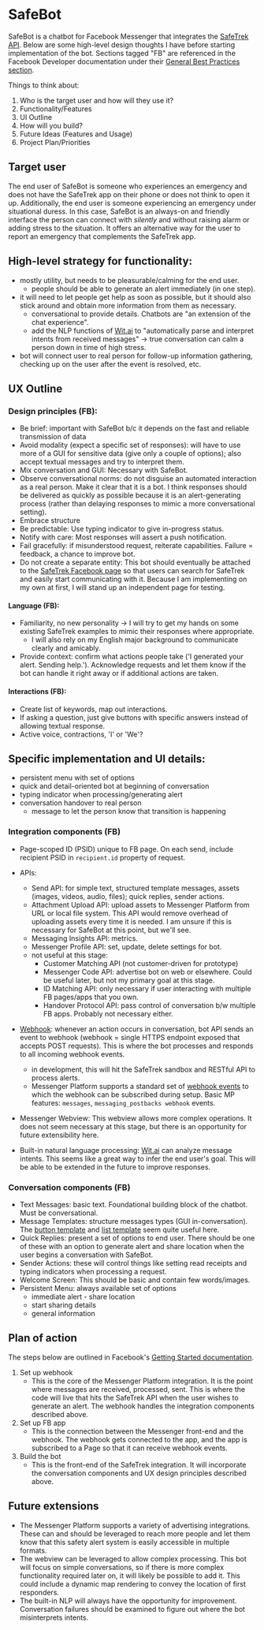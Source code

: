 # SafeBot

SafeBot is a chatbot for Facebook Messenger that integrates the [SafeTrek API](https://developers.safetrek.io/). Below are some high-level design thoughts I have before starting implementation of the bot. Sections tagged "FB" are referenced in the Facebook Developer documentation under their [General Best Practices section](https://developers.facebook.com/docs/messenger-platform/introduction/general-best-practices).

Things to think about:

1. Who is the target user and how will they use it?
2. Functionality/Features
3. UI Outline
4. How will you build?
5. Future Ideas (Features and Usage)
6. Project Plan/Priorities

## Target user
The end user of SafeBot is someone who experiences an emergency and does not have the SafeTrek app on their phone or does not think to open it up.
Additionally, the end user is someone experiencing an emergency under situational duress. In this case, SafeBot is an always-on and friendly interface the person can connect with *silently* and without raising alarm or adding stress to the situation. It offers an alternative way for the user to report an emergency that complements the SafeTrek app.

## High-level strategy for functionality:
  - mostly utility, but needs to be pleasurable/calming for the end user.
    - people should be able to generate an alert immediately (in one step).
  - it will need to let people get help as soon as possible, but it should also stick around and obtain more information from them as necessary.
    - conversational to provide details. Chatbots are "an extension of the chat experience".
    - add the NLP functions of [Wit.ai](https://wit.ai) to "automatically parse and interpret intents from received messages" -> true conversation can calm a person down in time of high stress.
  - bot will connect user to real person for follow-up information gathering, checking up on the user after the event is resolved, etc.

## UX Outline

### Design principles (FB):
  - Be brief: important with SafeBot b/c it depends on the fast and reliable transmission of data
  - Avoid modality (expect a specific set of responses): will have to use more of a GUI for sensitive data (give only a couple of options); also accept textual messages and try to interpret them.
  - Mix conversation and GUI: Necessary with SafeBot.
  - Observe conversational norms: do not disguise an automated interaction as a real person. Make it clear that it is a bot. I think responses should be delivered as quickly as possible because it is an alert-generating process (rather than delaying responses to mimic a more conversational setting).
  - Embrace structure
  - Be predictable: Use typing indicator to give in-progress status.
  - Notify with care: Most responses will assert a push notification.
  - Fail gracefully: if misunderstood request, reiterate capabilities. Failure = feedback, a chance to improve bot.
  - Do not create a separate entity: This bot should eventually be attached to the [SafeTrek Facebook page](https://www.facebook.com/SafeTrek/) so that users can search for SafeTrek and easily start communicating with it. Because I am implementing on my own at first, I will stand up an independent page for testing.

#### Language (FB):
  - Familiarity, no new personality -> I will try to get my hands on some existing SafeTrek examples to mimic their responses where appropriate.
    - I will also rely on my English major background to communicate clearly and amicably.
  - Provide context: confirm what actions people take ('I generated your alert. Sending help.'). Acknowledge requests and let them know if the bot can handle it right away or if additional actions are taken.

#### Interactions (FB):
  - Create list of keywords, map out interactions.
  - If asking a question, just give buttons with specific answers instead of allowing textual response.
  - Active voice, contractions, 'I' or 'We'?

## Specific implementation and UI details:

  - persistent menu with set of options
  - quick and detail-oriented bot at beginning of conversation
  - typing indicator when processing/generating alert
  - conversation handover to real person
    - message to let the person know that transition is happening

### Integration components (FB)
  - Page-scoped ID (PSID) unique to FB page. On each send, include recipient PSID in `recipient.id` property of request.
  - APIs:
    - Send API: for simple text, structured template messages, assets (images, videos, audio, files); quick replies, sender actions.
    - Attachment Upload API: upload assets to Messenger Platform from URL or local file system. This API would remove overhead of uploading assets every time it is needed. I am unsure if this is necessary for SafeBot at this point, but we'll see.
    - Messaging Insights API: metrics.
    - Messenger Profile API: set, update, delete settings for bot.
    - not useful at this stage:
      - Customer Matching API (not customer-driven for prototype)
      - Messenger Code API: advertise bot on web or elsewhere. Could be useful later, but not my primary goal at this stage.
      - ID Matching API: only necessary if user interacting with multiple FB pages/apps that you own.
      - Handover Protocol API: pass control of conversation b/w multiple FB apps. Probably not necessary either.

  - [Webhook](https://developers.facebook.com/docs/messenger-platform/webhook): whenever an action occurs in conversation, bot API sends an event to webhook (webhook = single HTTPS endpoint exposed that accepts POST requests). This is where the bot processes and responds to all incoming webhook events.
    - in development, this will hit the SafeTrek sandbox and RESTful API to process alerts.
    - Messenger Platform supports a standard set of [webhook events](https://developers.facebook.com/docs/messenger-platform/reference/webhook-events/) to which the webhook can be subscribed during setup. Basic MP features: `messages`, `messaging_postbacks webhook` events.
  - Messenger Webview: This webview allows more complex operations. It does not seem necessary at this stage, but there is an opportunity for future extensibility here.
  - Built-in natural language processing: [Wit.ai](https://wit.ai) can analyze message intents. This seems like a great way to infer the end user's goal. This will be able to be extended in the future to improve responses.

### Conversation components (FB)
  - Text Messages: basic text. Foundational building block of the chatbot. Must be conversational.
  - Message Templates: structure messages types (GUI in-conversation). The [button template](https://developers.facebook.com/docs/messenger-platform/send-messages/template/button) and [list template](https://developers.facebook.com/docs/messenger-platform/send-messages/template/list) seem quite useful here.
  - Quick Replies: present a set of options to end user. There should be one of these with an option to generate alert and share location when the user begins a conversation with SafeBot.
  - Sender Actions: these will control things like setting read receipts and typing indicators when processing a request.
  - Welcome Screen: This should be basic and contain few words/images.
  - Persistent Menu: always available set of options
    - immediate alert - share location
    - start sharing details
    - general information

## Plan of action
The steps below are outlined in Facebook's [Getting Started documentation](https://developers.facebook.com/docs/messenger-platform/getting-started).
1. Set up webhook
    - This is the core of the Messenger Platform integration. It is the point where messages are received, processed, sent. This is where the code will live that hits the SafeTrek API when the user wishes to generate an alert. The webhook handles the integration components described above.
2. Set up FB app
    - This is the connection between the Messenger front-end and the webhook. The webhook gets connected to the app, and the app is subscribed to a Page so that it can receive webhook events.
3. Build the bot
    - This is the front-end of the SafeTrek integration. It will incorporate the conversation components and UX design principles described above.

## Future extensions
- The Messenger Platform supports a variety of advertising integrations. These can and should be leveraged to reach more people and let them know that this safety alert system is easily accessible in multiple formats.
- The webview can be leveraged to allow complex processing. This bot will focus on simple conversations, so if there is more complex functionality required later on, it will likely be possible to add it. This could include a dynamic map rendering to convey the location of first responders.
- The built-in NLP will always have the opportunity for improvement. Conversation failures should be examined to figure out where the bot misinterprets intents.
